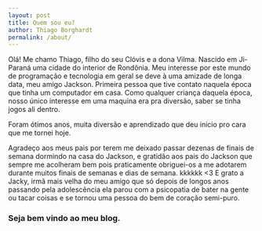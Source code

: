 ```yaml
---
layout: post
title: Quem sou eu?
author: Thiago Borghardt
permalink: /about/
---
```


Olá! 
Me chamo Thiago, filho do seu Clóvis e a dona Vilma. Nascido em Ji-Paraná uma cidade do interior de Rondônia.
Meu interesse por este mundo de programação e tecnologia em geral se deve à uma amizade de longa data, meu amigo Jackson. Primeira pessoa que tive contato naquela época que tinha um computador em casa. Como qualquer criança daquela época, nosso único interesse em uma maquina era pra diversão, saber se tinha jogos ali dentro.

Foram ótimos anos, muita diversão e aprendizado que deu inicio pro cara que me tornei hoje.

Agradeço aos meus pais por terem me deixado passar dezenas de finais de semana dormindo na casa do Jackson, e gratidão aos pais do Jackson que sempre me acolheram bem pois praticamente obriguei-os a me adotarem durante muitos finais de semanas e dias de semana. kkkkkk <3
E grato a Jacky, irmã mais velha do meu amigo que só depois de longos anos passando pela adolescência ela parou com a psicopatia de bater na gente ou tacar coisas e se tornou uma pessoa do bem de coração semi-puro.


### Seja bem vindo ao meu blog.
